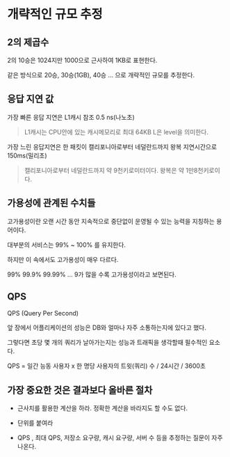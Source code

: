 개략적인 규모 추정
=

## 2의 제곱수

2의 10승은 1024지만 1000으로 근사하여 1KB로 표현한다.

같은 방식으로 20승, 30승(1GB), 40승 ... 으로 개략적인 규모를 추정한다.

## 응답 지연 값

가장 빠른 응답 지연은 L1캐시 참조 0.5 ns(나노초)

> L1캐시는 CPU안에 있는 캐시메모리로 최대 64KB L은 level을 의미한다.

가장 느린 응답지연은 한 패킷이 캘리포니아로부터 네덜란드까지 왕복 지연시간으로 150ms(밀리초)

> 캘리포니아로부터 네덜란드까지 약 9천키로미터이다. 왕복은 약 1만8천키로이다.

## 가용성에 관계된 수치들

고가용성이란 오랜 시간 동안 지속적으로 중단없이 운영될 수 있는 능력을 지칭하는 용어이다.

대부분의 서비스는 99% ~ 100% 를 유지한다.

하지만 이 속에서도 고가용성이 매우 다르다.

99% 99.9% 99.99% ... 9가 많을 수록 고가용성이라고 보면된다.

## QPS

QPS (Query Per Second)

앞 장에서 어플리케이션의 성능은 DB와 얼마나 자주 소통하는지에 있다고 했다.

그렇다면 초당 몇 개의 쿼리가 날아가는지는 성능과 트래픽을 생각할때 필수적인 요소다.

QPS = 일간 능동 사용자 x 한 명당 사용자의 트윗(쿼리) 수 / 24시간 / 3600초

## 가장 중요한 것은 결과보다 올바른 절차

- 근사치를 활용한 계산을 하라. 정확한 계산을 바라지도 할 수도 없다.

- 단위를 붙여라

- QPS , 최대 QPS, 저장소 요구량, 캐시 요구량, 서버 수 등을 추정하는 질문이 자주 나온다.

